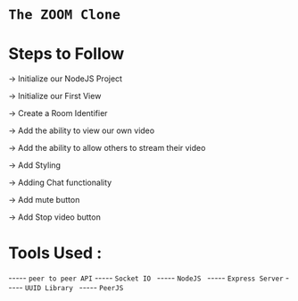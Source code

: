 # `The ZOOM Clone`

# Steps to Follow
-> Initialize our NodeJS Project

-> Initialize our First View

-> Create a Room Identifier

-> Add the ability to view our own video

-> Add the ability to allow others to stream their video

-> Add Styling

-> Adding Chat functionality

-> Add mute button

-> Add Stop video button


# Tools Used :

----- `peer to peer API`
----- `Socket IO `
----- `NodeJS `
----- `Express Server` 
----- `UUID Library `
----- `PeerJS `
